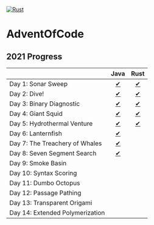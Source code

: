 [![Rust](https://github.com/LeszczyTom/AdventOfCode/actions/workflows/rust.yml/badge.svg)](https://github.com/LeszczyTom/AdventOfCode/actions/workflows/rust.yml)
# AdventOfCode

## 2021 Progress

|                                                                                     | Java | Rust |
|----------------------------------------------------------------------------------------|:--------:|:--------:|
| Day 1: Sonar Sweep                                   |   [✔](java/src/com/aoc/Day01/Day01.java)    |   [✔](rust/advent/src/days/day_1.rs)    |
|  Day 2: Dive!                                        |   [✔](java/src/com/aoc/Day02/Day02.java)    |   [✔](rust/advent/src/days/day_2.rs)    |
|  Day 3: Binary Diagnostic  |   [✔](java/src/com/aoc/Day03/Day03.java )    |   [✔](rust/advent/src/days/day_3.rs)    |
|  Day 4: Giant Squid    |   [✔](java/src/com/aoc/Day04/Day04.java)    |   [✔](rust/advent/src/days/day_4.rs)     |
|  Day 5: Hydrothermal Venture |   [✔](java/src/com/aoc/Day05/Day05.java)     |   [✔](rust/advent/src/days/day_5.rs)    |
|  Day 6: Lanternfish|   [✔](java/src/com/aoc/Day06/Day06.java)     |       |
|  Day 7: The Treachery of Whales |   [✔](java/src/com/aoc/Day07/Day07.java)    |       |
|   Day 8: Seven Segment Search |   [✔](java/src/com/aoc/Day08/Day08.java)    |        |
|  Day 9: Smoke Basin |        |        |
|  Day 10: Syntax Scoring |        |        |
|   Day 11: Dumbo Octopus |        |        |
|   Day 12: Passage Pathing |        |        |
|   Day 13: Transparent Origami |        |        |
|   Day 14: Extended Polymerization |        |        |
